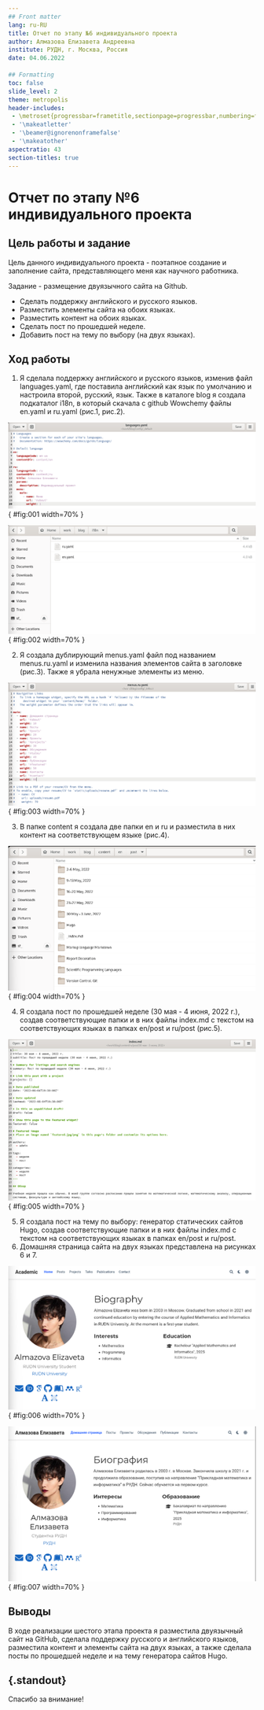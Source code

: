 ```yaml
---
## Front matter
lang: ru-RU
title: Отчет по этапу №6 индивидуального проекта
author: Алмазова Елизавета Андреевна
institute: РУДН, г. Москва, Россия
date: 04.06.2022

## Formatting
toc: false
slide_level: 2
theme: metropolis
header-includes: 
 - \metroset{progressbar=frametitle,sectionpage=progressbar,numbering=fraction}
 - '\makeatletter'
 - '\beamer@ignorenonframefalse'
 - '\makeatother'
aspectratio: 43
section-titles: true
---
```


# Отчет по этапу №6 индивидуального проекта

## Цель работы и задание

Цель данного индивидуального проекта - поэтапное создание и заполнение сайта, представляющего меня как научного работника.

Задание - размещение двуязычного сайта на Github.

- Сделать поддержку английского и русского языков.
- Разместить элементы сайта на обоих языках.
- Разместить контент на обоих языках.
- Сделать пост по прошедшей неделе.
- Добавить пост на тему по выбору (на двух языках).

## Ход работы

1. Я сделала поддержку английского и русского языков, изменив файл languages.yaml, где поставила английский как язык по умолчанию и настроила второй, русский, язык. Также в каталоге blog я создала подкаталог i18n, в который скачала с github Wowchemy файлы en.yaml и ru.yaml (рис.1, рис.2).

![Рисунок 1 - languages.yaml ](image/1.png){ #fig:001 width=70% }

![Рисунок 2 - Каталог i18n ](image/11.png){ #fig:002 width=70% }

2. Я создала дублирующий menus.yaml файл под названием menus.ru.yaml и изменила названия элементов сайта в заголовке (рис.3). Также я убрала ненужные элементы из меню.

![Рисунок 3 - menus.ru.yaml ](image/2.png){ #fig:003 width=70% }

3. В папке content я создала две папки en и ru и разместила в них контент на соответствующем языке (рис.4).

![Рисунок 4 - Папка с постами на английском языке ](image/3.png){ #fig:004 width=70% }

4. Я создала пост по прошедшей неделе (30 мая - 4 июня, 2022 г.), создав соответствующие папки и в них файлы index.md с текстом на соответствующих языках в папках en/post и ru/post (рис.5).

![Рисунок 5 - Редактирование поста ](image/4.png){ #fig:005 width=70% }

5. Я создала пост на тему по выбору: генератор статических сайтов Hugo, создав соответствующие папки и в них файлы index.md с текстом на соответствующих языках в папках en/post и ru/post.
6. Домашняя страница сайта на двух языках представлена на рисунках 6 и 7.

![Рисунок 6 - Сайт на английском языке ](image/5.png){ #fig:006 width=70% }

![Рисунок 7 - Сайт на русском языке ](image/6.png){ #fig:007 width=70% }

## Выводы

В ходе реализации шестого этапа проекта я разместила двуязычный сайт на GitHub, сделала поддержку русского и английского языков, разместила контент и элементы сайта на двух языках, а также сделала посты по прошедшей неделе и на тему генератора сайтов Hugo.

## {.standout}

Спасибо за внимание!
